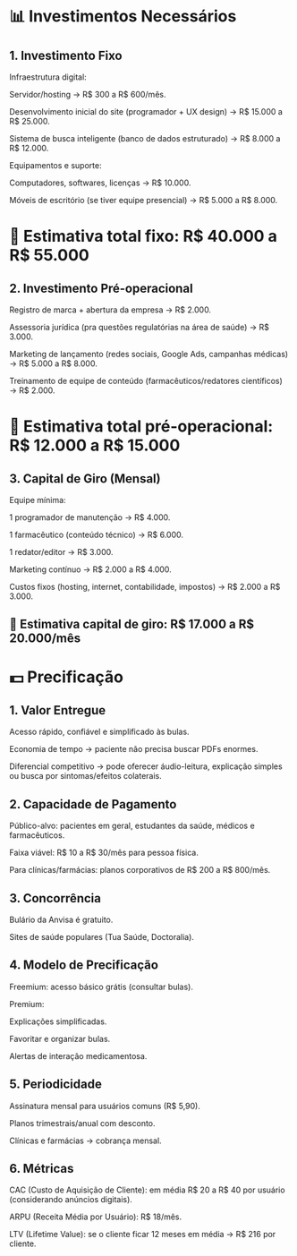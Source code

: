 # 📊 Investimentos Necessários
## 1. Investimento Fixo

Infraestrutura digital:

Servidor/hosting → R$ 300 a R$ 600/mês.

Desenvolvimento inicial do site (programador + UX design) → R$ 15.000 a R$ 25.000.

Sistema de busca inteligente (banco de dados estruturado) → R$ 8.000 a R$ 12.000.

Equipamentos e suporte:

Computadores, softwares, licenças → R$ 10.000.

Móveis de escritório (se tiver equipe presencial) → R$ 5.000 a R$ 8.000.

# 📌 Estimativa total fixo: R$ 40.000 a R$ 55.000

## 2. Investimento Pré-operacional

Registro de marca + abertura da empresa → R$ 2.000.

Assessoria jurídica (pra questões regulatórias na área de saúde) → R$ 3.000.

Marketing de lançamento (redes sociais, Google Ads, campanhas médicas) → R$ 5.000 a R$ 8.000.

Treinamento de equipe de conteúdo (farmacêuticos/redatores científicos) → R$ 2.000.

# 📌 Estimativa total pré-operacional: R$ 12.000 a R$ 15.000

## 3. Capital de Giro (Mensal)

Equipe mínima:

1 programador de manutenção → R$ 4.000.

1 farmacêutico (conteúdo técnico) → R$ 6.000.

1 redator/editor → R$ 3.000.

Marketing contínuo → R$ 2.000 a R$ 4.000.

Custos fixos (hosting, internet, contabilidade, impostos) → R$ 2.000 a R$ 3.000.

## 📌 Estimativa capital de giro: R$ 17.000 a R$ 20.000/mês

# 💵 Precificação
## 1. Valor Entregue

Acesso rápido, confiável e simplificado às bulas.

Economia de tempo → paciente não precisa buscar PDFs enormes.

Diferencial competitivo → pode oferecer áudio-leitura, explicação simples ou busca por sintomas/efeitos colaterais.

## 2. Capacidade de Pagamento

Público-alvo: pacientes em geral, estudantes da saúde, médicos e farmacêuticos.

Faixa viável: R$ 10 a R$ 30/mês para pessoa física.

Para clínicas/farmácias: planos corporativos de R$ 200 a R$ 800/mês.

## 3. Concorrência

Bulário da Anvisa é gratuito.

Sites de saúde populares (Tua Saúde, Doctoralia).

## 4. Modelo de Precificação

Freemium: acesso básico grátis (consultar bulas).

Premium:

Explicações simplificadas.

Favoritar e organizar bulas.

Alertas de interação medicamentosa.

## 5. Periodicidade

Assinatura mensal para usuários comuns (R$ 5,90).

Planos trimestrais/anual com desconto.

Clínicas e farmácias → cobrança mensal.

## 6. Métricas

CAC (Custo de Aquisição de Cliente): em média R$ 20 a R$ 40 por usuário (considerando anúncios digitais).

ARPU (Receita Média por Usuário): R$ 18/mês.

LTV (Lifetime Value): se o cliente ficar 12 meses em média → R$ 216 por cliente.
